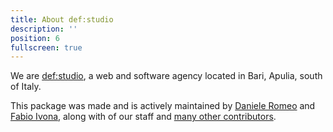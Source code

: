 ```yaml
---
title: About def:studio
description: ''
position: 6
fullscreen: true
---
```


We are [def:studio](https://github.com/defstudio), a web and software agency located in Bari, Apulia, south of Italy.

This package was made and is actively maintained by [Daniele Romeo](mailto:danieleromeo@defstudio.it) and [Fabio Ivona](fabio.ivona@defstudio.it), along with of our staff and [many other contributors](https://github.com/defstudio/pest-plugin-laravel-expectations/graphs/contributors).

